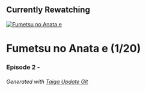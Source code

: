 ﻿
## Currently Rewatching

[![Fumetsu no Anata e](https://s4.anilist.co/file/anilistcdn/media/anime/cover/medium/bx114535-y3NnjexcqKG1.jpg)](https://anilist.co/anime/114535)

# Fumetsu no Anata e (1/20)

### Episode 2 - 

###### *Generated with [Taiga Update Git](https://github.com/nike4613/taiga-update-git)*